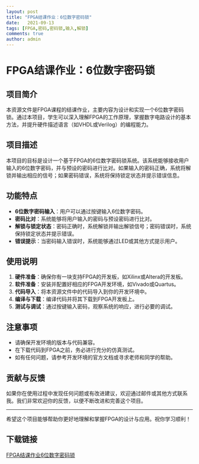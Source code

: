 ```yaml
---
layout: post
title: "FPGA结课作业：6位数字密码锁"
date:   2021-09-13
tags: [FPGA,密码,密码锁,输入,解锁]
comments: true
author: admin
---
```

# FPGA结课作业：6位数字密码锁

## 项目简介

本资源文件是FPGA课程的结课作业，主要内容为设计和实现一个6位数字密码锁。通过本项目，学生可以深入理解FPGA的工作原理，掌握数字电路设计的基本方法，并提升硬件描述语言（如VHDL或Verilog）的编程能力。

## 项目描述

本项目的目标是设计一个基于FPGA的6位数字密码锁系统。该系统能够接收用户输入的6位数字密码，并与预设的密码进行比对。如果输入的密码正确，系统将解锁并输出相应的信号；如果密码错误，系统将保持锁定状态并提示错误信息。

## 功能特点

- **6位数字密码输入**：用户可以通过按键输入6位数字密码。
- **密码比对**：系统能够将用户输入的密码与预设密码进行比对。
- **解锁与锁定状态**：密码正确时，系统解锁并输出解锁信号；密码错误时，系统保持锁定状态并提示错误。
- **错误提示**：当密码输入错误时，系统能够通过LED或其他方式提示用户。

## 使用说明

1. **硬件准备**：确保你有一块支持FPGA的开发板，如Xilinx或Altera的开发板。
2. **软件准备**：安装并配置好相应的FPGA开发环境，如Vivado或Quartus。
3. **代码导入**：将本资源文件中的代码导入到你的开发环境中。
4. **编译与下载**：编译代码并将其下载到FPGA开发板上。
5. **测试与调试**：通过按键输入密码，观察系统的响应，进行必要的调试。

## 注意事项

- 请确保开发环境的版本与代码兼容。
- 在下载代码到FPGA之前，务必进行充分的仿真测试。
- 如有任何问题，请参考开发环境的官方文档或寻求老师和同学的帮助。

## 贡献与反馈

如果你在使用过程中发现任何问题或有改进建议，欢迎通过邮件或其他方式联系我。我们非常欢迎你的反馈，以便不断改进和完善这个项目。

---

希望这个项目能够帮助你更好地理解和掌握FPGA的设计与应用。祝你学习顺利！

## 下载链接

[FPGA结课作业6位数字密码锁](https://pan.quark.cn/s/43974b758c91)